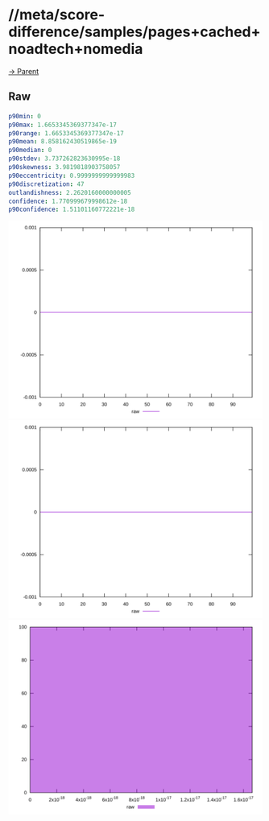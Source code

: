
# //meta/score-difference/samples/pages+cached+noadtech+nomedia

[→ Parent](../..)


## Raw


```yaml
p90min: 0
p90max: 1.6653345369377347e-17
p90range: 1.6653345369377347e-17
p90mean: 8.858162430519865e-19
p90median: 0
p90stdev: 3.737262823630995e-18
p90skewness: 3.9819818903758057
p90eccentricity: 0.9999999999999983
p90discretization: 47
outlandishness: 2.2620160000000005
confidence: 1.770999679998612e-18
p90confidence: 1.51101160772221e-18

```

![PLOT: raw-values](./raw/values.svg)![PLOT: raw-sorted](./raw/sorted.svg)![PLOT: raw-histogram](./raw/histogram.svg)